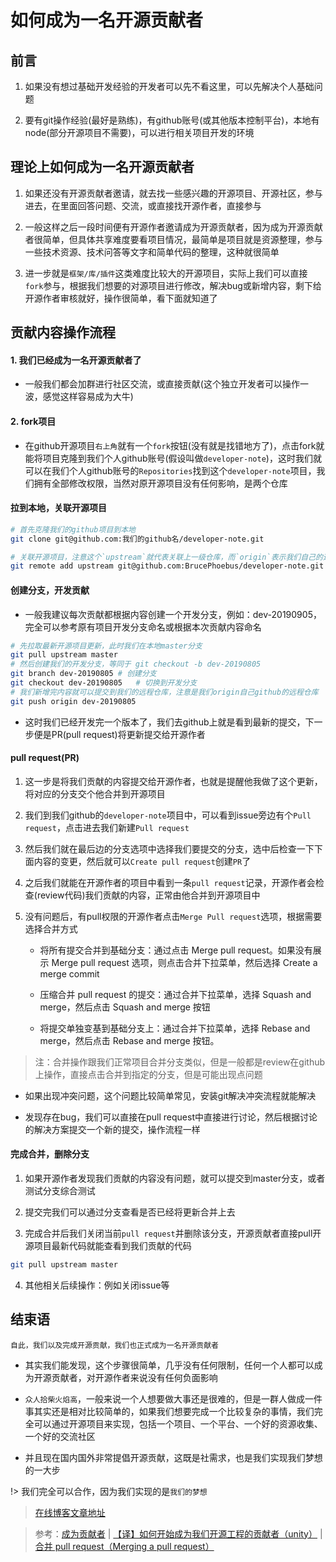 <!--
 * @Description: 如何成为一名开源贡献者
 * @Date: 2019-09-04 23:07:36
 * @LastEditors: phoebus
 * @LastEditTime: 2019-09-05 13:13:10
 -->
# 如何成为一名开源贡献者

## 前言

1. 如果没有想过基础开发经验的开发者可以先不看这里，可以先解决个人基础问题

2. 要有git操作经验(最好是熟练)，有github账号(或其他版本控制平台)，本地有node(部分开源项目不需要)，可以进行相关项目开发的环境

## 理论上如何成为一名开源贡献者

1. 如果还没有开源贡献者邀请，就去找一些感兴趣的开源项目、开源社区，参与进去，在里面回答问题、交流，或直接找开源作者，直接参与

2. 一般这样之后一段时间便有开源作者邀请成为开源贡献者，因为成为开源贡献者很简单，但具体共享难度要看项目情况，最简单是项目就是资源整理，参与一些技术资源、技术问答等文字和简单代码的整理，这种就很简单

3. 进一步就是`框架/库/插件`这类难度比较大的开源项目，实际上我们可以直接`fork`参与，根据我们想要的对源项目进行修改，解决bug或新增内容，剩下给开源作者审核就好，操作很简单，看下面就知道了

## 贡献内容操作流程

#### 1. 我们已经成为一名开源贡献者了

* 一般我们都会加群进行社区交流，或直接贡献(这个独立开发者可以操作一波，感觉这样容易成为大牛)

#### 2. fork项目

* 在github开源项目`右上角`就有一个`fork`按钮(没有就是找错地方了)，点击fork就能将项目克隆到我们个人github账号(假设叫做`developer-note`)，这时我们就可以在我们个人github账号的`Repositories`找到这个`developer-note`项目，我们拥有全部修改权限，当然对原开源项目没有任何影响，是两个仓库

#### 拉到本地，关联开源项目

``` bash
# 首先克隆我们的github项目到本地
git clone git@github.com:我们的github名/developer-note.git

# 关联开源项目，注意这个`upstream`就代表关联上一级仓库，而`origin`表示我们自己的远程库
git remote add upstream git@github.com:BrucePhoebus/developer-note.git
```

#### 创建分支，开发贡献

* 一般我建议每次贡献都根据内容创建一个开发分支，例如：dev-20190905，完全可以参考原有项目开发分支命名或根据本次贡献内容命名

``` bash
# 先拉取最新开源项目更新，此时我们在本地master分支
git pull upstream master
# 然后创建我们的开发分支，等同于 git checkout -b dev-20190805
git branch dev-20190805	# 创建分支
git checkout dev-20190805	# 切换到开发分支
# 我们新增完内容就可以提交到我们的远程仓库，注意是我们origin自己github的远程仓库
git push origin dev-20190805
```

* 这时我们已经开发完一个版本了，我们去github上就是看到最新的提交，下一步便是PR(pull request)将更新提交给开源作者

#### pull request(PR)

1. 这一步是将我们贡献的内容提交给开源作者，也就是提醒他我做了这个更新，将对应的分支交个他合并到开源项目

2. 我们到我们github的`developer-note`项目中，可以看到issue旁边有个`Pull request`，点击进去我们新建`Pull request`

3. 然后我们就在最后边的分支选项中选择我们要提交的分支，选中后检查一下下面内容的变更，然后就可以`Create pull request`创建`PR`了

4. 之后我们就能在开源作者的项目中看到一条`pull request`记录，开源作者会检查(review代码)我们贡献的内容，正常由他合并到开源项目中

5. 没有问题后，有pull权限的开源作者点击`Merge Pull request`选项，根据需要选择合并方式

	* 将所有提交合并到基础分支：通过点击 Merge pull request。如果没有展示 Merge pull request 选项，则点击合并下拉菜单，然后选择 Create a merge commit

	* 压缩合并 pull request 的提交：通过合并下拉菜单，选择 Squash and merge，然后点击 Squash and merge 按钮

	* 将提交单独变基到基础分支上：通过合并下拉菜单，选择 Rebase and merge，然后点击 Rebase and merge 按钮。

> 注：合并操作跟我们正常项目合并分支类似，但是一般都是review在github上操作，直接点击合并到指定的分支，但是可能出现点问题

* 如果出现冲突问题，这个问题比较简单常见，安装git解决冲突流程就能解决

* 发现存在bug，我们可以直接在pull request中直接进行讨论，然后根据讨论的解决方案提交一个新的提交，操作流程一样

#### 完成合并，删除分支

1. 如果开源作者发现我们贡献的内容没有问题，就可以提交到master分支，或者测试分支综合测试

2. 提交完我们可以通过分支查看是否已经将更新合并上去

3. 完成合并后我们关闭当前`pull request`并删除该分支，开源贡献者直接pull开源项目最新代码就能查看到我们贡献的代码

``` bash
git pull upstream master
```

4. 其他相关后续操作：例如关闭issue等

## 结束语

	自此，我们以及完成开源贡献，我们也正式成为一名开源贡献者

* 其实我们能发现，这个步骤很简单，几乎没有任何限制，任何一个人都可以成为开源贡献者，对开源作者来说没有任何负面影响

* `众人拾柴火焰高`，一般来说一个人想要做大事还是很难的，但是一群人做成一件事其实还是相对比较简单的，如果我们想要完成一个比较复杂的事情，我们完全可以通过开源项目来实现，包括一个项目、一个平台、一个好的资源收集、一个好的交流社区

* 并且现在国内国外非常提倡开源贡献，这既是社需求，也是我们实现我们梦想的一大步

!> 我们完全可以合作，因为我们实现的是`我们的梦想`

> [在线博客文章地址](https://brucephoebus.github.io/developer-note/#/知识笔记/开源贡献/入门/如何成为一名开源贡献者)

> 参考：[成为贡献者](https://macacajs.github.io/zh/guide/contributing.html#%E5%89%8D%E8%A8%80) | [【译】如何开始成为我们开源工程的贡献者（unity）](https://gameinstitute.qq.com/community/detail/105150) | [合并 pull request（Merging a pull request）](https://www.jianshu.com/p/e9591fc1892f)
